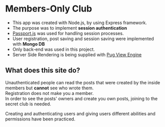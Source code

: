 # Members-Only Club

- This app was created with Node.js, by using Express framework.  
- The purpose was to implement **session authentication** 
- [Passport.js](https://passportjs.org/) was used for handling session processes.  
- User registration, post saving and session saving were implemented with **Mongo DB**
- Only back-end was used in this project.
- Server Side Rendering is being supplied with [Pug View Engine](https://pugjs.org/)

## What does this site do?

Unauthenticated people can read the posts that were created by the inside members but **cannot** see who wrote them.  
Registration does not make you a member.  
In order to see the posts' owners and create you own posts, joining to the secret club is needed.  

Creating and authenticating users and giving users different abilities and permissions have been practiced.
